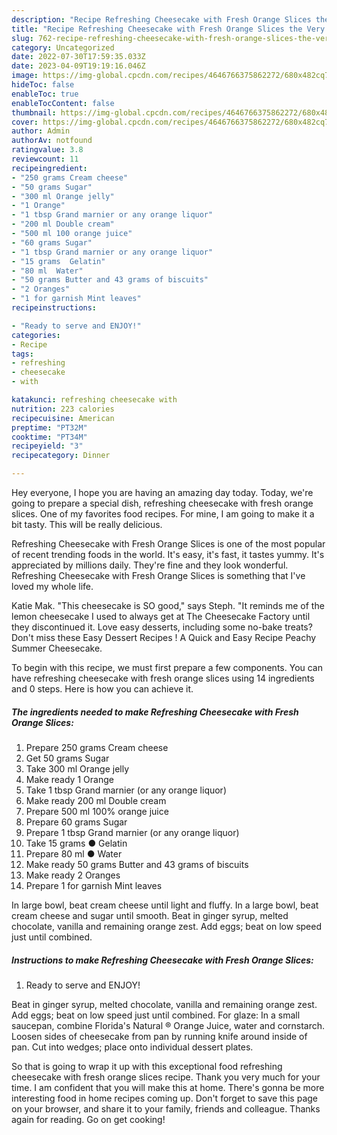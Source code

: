 ```yaml
---
description: "Recipe Refreshing Cheesecake with Fresh Orange Slices the Very Delicious"
title: "Recipe Refreshing Cheesecake with Fresh Orange Slices the Very Delicious"
slug: 762-recipe-refreshing-cheesecake-with-fresh-orange-slices-the-very-delicious
category: Uncategorized
date: 2022-07-30T17:59:35.033Z
date: 2023-04-09T19:19:16.046Z
image: https://img-global.cpcdn.com/recipes/4646766375862272/680x482cq70/refreshing-cheesecake-with-fresh-orange-slices-recipe-main-photo.jpg
hideToc: false
enableToc: true
enableTocContent: false
thumbnail: https://img-global.cpcdn.com/recipes/4646766375862272/680x482cq70/refreshing-cheesecake-with-fresh-orange-slices-recipe-main-photo.jpg
cover: https://img-global.cpcdn.com/recipes/4646766375862272/680x482cq70/refreshing-cheesecake-with-fresh-orange-slices-recipe-main-photo.jpg
author: Admin
authorAv: notfound
ratingvalue: 3.8
reviewcount: 11
recipeingredient:
- "250 grams Cream cheese"
- "50 grams Sugar"
- "300 ml Orange jelly"
- "1 Orange"
- "1 tbsp Grand marnier or any orange liquor"
- "200 ml Double cream"
- "500 ml 100 orange juice"
- "60 grams Sugar"
- "1 tbsp Grand marnier or any orange liquor"
- "15 grams  Gelatin"
- "80 ml  Water"
- "50 grams Butter and 43 grams of biscuits"
- "2 Oranges"
- "1 for garnish Mint leaves"
recipeinstructions:

- "Ready to serve and ENJOY!"
categories:
- Recipe
tags:
- refreshing
- cheesecake
- with

katakunci: refreshing cheesecake with 
nutrition: 223 calories
recipecuisine: American
preptime: "PT32M"
cooktime: "PT34M"
recipeyield: "3"
recipecategory: Dinner

---
```



Hey everyone, I hope you are having an amazing day today. Today, we're going to prepare a special dish, refreshing cheesecake with fresh orange slices. One of my favorites food recipes. For mine, I am going to make it a bit tasty. This will be really delicious.

Refreshing Cheesecake with Fresh Orange Slices is one of the most popular of recent trending foods in the world. It's easy, it's fast, it tastes yummy. It's appreciated by millions daily. They're fine and they look wonderful. Refreshing Cheesecake with Fresh Orange Slices is something that I've loved my whole life.

Katie Mak. &#34;This cheesecake is SO good,&#34; says Steph. &#34;It reminds me of the lemon cheesecake I used to always get at The Cheesecake Factory until they discontinued it. Love easy desserts, including some no-bake treats? Don&#39;t miss these Easy Dessert Recipes ! A Quick and Easy Recipe Peachy Summer Cheesecake.


To begin with this recipe, we must first prepare a few components. You can have refreshing cheesecake with fresh orange slices using 14 ingredients and 0 steps. Here is how you can achieve it.

<!--inarticleads1-->

##### The ingredients needed to make Refreshing Cheesecake with Fresh Orange Slices:

1. Prepare 250 grams Cream cheese
1. Get 50 grams Sugar
1. Take 300 ml Orange jelly
1. Make ready 1 Orange
1. Take 1 tbsp Grand marnier (or any orange liquor)
1. Make ready 200 ml Double cream
1. Prepare 500 ml 100% orange juice
1. Prepare 60 grams Sugar
1. Prepare 1 tbsp Grand marnier (or any orange liquor)
1. Take 15 grams ● Gelatin
1. Prepare 80 ml ● Water
1. Make ready 50 grams Butter and 43 grams of biscuits
1. Make ready 2 Oranges
1. Prepare 1 for garnish Mint leaves


In large bowl, beat cream cheese until light and fluffy. In a large bowl, beat cream cheese and sugar until smooth. Beat in ginger syrup, melted chocolate, vanilla and remaining orange zest. Add eggs; beat on low speed just until combined. 

<!--inarticleads2-->

##### Instructions to make Refreshing Cheesecake with Fresh Orange Slices:


1. Ready to serve and ENJOY!

Beat in ginger syrup, melted chocolate, vanilla and remaining orange zest. Add eggs; beat on low speed just until combined. For glaze: In a small saucepan, combine Florida&#39;s Natural ® Orange Juice, water and cornstarch. Loosen sides of cheesecake from pan by running knife around inside of pan. Cut into wedges; place onto individual dessert plates. 

So that is going to wrap it up with this exceptional food refreshing cheesecake with fresh orange slices recipe. Thank you very much for your time. I am confident that you will make this at home. There's gonna be more interesting food in home recipes coming up. Don't forget to save this page on your browser, and share it to your family, friends and colleague. Thanks again for reading. Go on get cooking!
